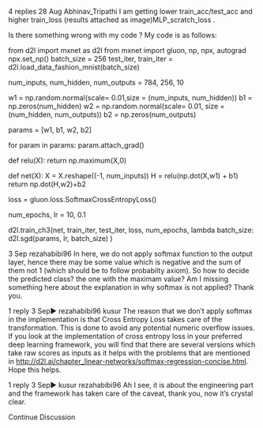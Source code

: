 

<!--
 * @version:
 * @Author:  StevenJokes https://github.com/StevenJokes
 * @Date: 2020-09-13 20:59:13
 * @LastEditors:  StevenJokes https://github.com/StevenJokes
 * @LastEditTime: 2020-09-13 20:59:23
 * @Description:http://preview.d2l.ai/d2l-en/master/chapter_multilayer-perceptrons/mlp-scratch.html
 * @TODO::
 * @Reference:
-->
4 replies
28 Aug
Abhinav_​​Tripathi
I am getting lower train_acc/test_acc and higher train_loss (results attached as image)MLP_scratch_loss .

Is there something wrong with my code ? My code is as follows:

from d2l import mxnet as d2l
from mxnet import gluon, np, npx, autograd
npx.set_np()
batch_size = 256
test_iter, train_iter = d2l.load_data_fashion_mnist(batch_size)

num_inputs, num_hidden, num_outputs = 784, 256, 10

w1 = np.random.normal(scale= 0.01,size = (num_inputs, num_hidden))
b1 = np.zeros(num_hidden)
w2 = np.random.normal(scale= 0.01, size = (num_hidden, num_outputs))
b2 = np.zeros(num_outputs)

params = [w1, b1, w2, b2]

for param in params:
param.attach_grad()

def relu(X):
return np.maximum(X,0)

def net(X):
X = X.reshape((-1, num_inputs))
H = relu(np.dot(X,w1) + b1)
return np.dot(H,w2)+b2

loss = gluon.loss.SoftmaxCrossEntropyLoss()

num_epochs, lr = 10, 0.1

d2l.train_ch3(net, train_iter, test_iter, loss, num_epochs,
lambda batch_size: d2l.sgd(params, lr, batch_size) )

3 Sep
rezahabibi​96
In here, we do not apply softmax function to the output layer, hence there may be some value which is negative and the sum of them not 1 (which should be to follow probabilty axiom). So how to decide the predicted class? the one with the maximam value? Am I missing something here about the explanation in why softmax is not applied? Thank you.

1 reply
3 Sep▶ rezahabibi96
kusur
The reason that we don’t apply softmax in the implementation is that Cross Entropy Loss
takes care of the transformation. This is done to avoid any potential numeric overflow issues. If you look at the implementation of cross entropy loss in your preferred deep learning framework, you will find that there are several versions which take raw scores as inputs as it helps with the problems that are mentioned in http://d2l.ai/chapter_linear-networks/softmax-regression-concise.html. Hope this helps.

1 reply
3 Sep▶ kusur
rezahabibi​96
Ah I see, it is about the engineering part and the framework has taken care of the caveat, thank you, now it’s crystal clear.

Continue Discussion
